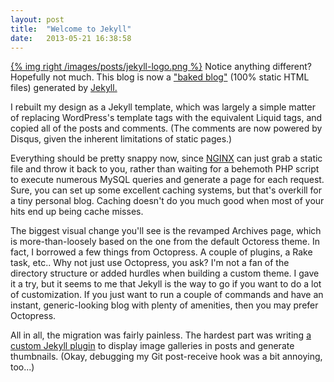 ```yaml
---
layout: post
title:  "Welcome to Jekyll"
date:   2013-05-21 16:38:58
---
```


[{% img right /images/posts/jekyll-logo.png %}](http://jekyllrb.com/)
Notice anything different? Hopefully not much. This blog is now a ["baked blog"](http://inessential.com/2011/03/16/a_plea_for_baked_weblogs) (100% static HTML files) generated by [Jekyll.](http://jekyllrb.com/)

I rebuilt my design as a Jekyll template, which was largely a simple matter of replacing WordPress's template tags with the equivalent Liquid tags, and copied all of the posts and comments. (The comments are now powered by Disqus, given the inherent limitations of static pages.)

Everything should be pretty snappy now, since [NGINX](http://nginx.org/) can just grab a static file and throw it back to you, rather than waiting for a behemoth PHP script to execute numerous MySQL queries and generate a page for each request. Sure, you can set up some excellent caching systems, but that's overkill for a tiny personal blog. Caching doesn't do you much good when most of your hits end up being cache misses.

The biggest visual change you'll see is the revamped Archives page, which is more-than-loosely based on the one from the default Octoress theme. In fact, I borrowed a few things from Octopress. A couple of plugins, a Rake task, etc.. Why not just use Octopress, you ask? I'm not a fan of the directory structure or added hurdles when building a custom theme. I gave it a try, but it seems to me that Jekyll is the way to go if you want to do a lot of customization. If you just want to run a couple of commands and have an instant, generic-looking blog with plenty of amenities, then you may prefer Octopress.

All in all, the migration was fairly painless. The hardest part was writing [a custom Jekyll plugin](https://github.com/redwallhp/JekyllGalleryTag) to display image galleries in posts and generate thumbnails. (Okay, debugging my Git post-receive hook was a bit annoying, too...)